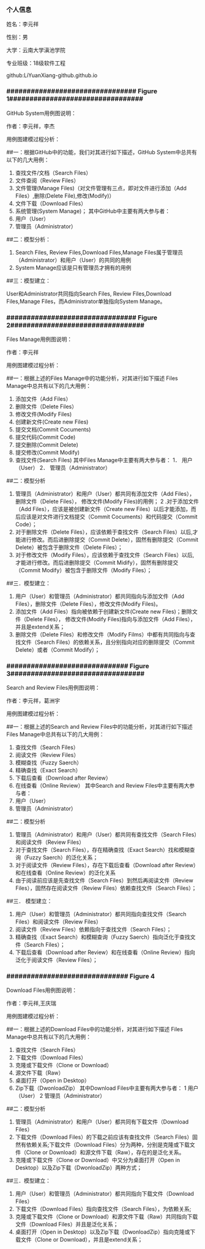 
### 个人信息

姓名：李元祥

性别：男

大学：云南大学滇池学院

专业班级：18级软件工程

github:LiYuanXiang-github.github.io




### ################################ Figure 1################################# 



GitHub System用例图说明：

作者：李元祥，李杰

用例图建模过程分析：

##一：根据GitHub中的功能，我们对其进行如下描述，GitHub System中总共有以下的几大用例：

1.	查找文件/文档（Search Files）
2.	文件查阅（Review Files）
3.	文件管理(Manage Files)（对文件管理有三点，即对文件进行添加（Add Files）,删除(Delete File),修改(Modify)）
4.	文件下载（Download Files）
5.	系统管理(System Manage)；
其中GitHub中主要有两大参与者：
1.	用户（User）
2.	管理员（Administrator）

##二：模型分析：

1.	Search Files, Review Files,Download Files,Manage Files属于管理员（Administrator）和用户（User）的共同的用例
2.	System Manage应该是只有管理员才拥有的用例

##三：模型建立： 

User和Administrator共同指向Search Files, Review Files,Download Files,Manage Files，而Administrator单独指向System Manage。





### ################################  Figure 2################################# 



Files Manage用例图说明：

作者：李元祥

用例图建模过程分析：

##一：根据上述的Files Manage中的功能分析，对其进行如下描述 Files Manage中总共有以下的几大用例：
1.	添加文件（Add Files）
2.	删除文件（Delete Files）
3.	修改文件(Modify Files)
4.	创建新文件(Create new Files)
5.	提交文档(Commit Cocuments)
6.	提交代码(Commit Code)
7.	提交删除(Commit Delete)
8.	提交修改(Commit Modify)
9.	查找文件(Search Files)
其中Files Manage中主要有两大参与者：
1．	用户（User）
2．	管理员（Administrator）

##二：模型分析

1.	管理员（Administrator）和用户（User）都共同有添加文件（Add Files），删除文件（Delete Files），
修改文件(Modify Files)的用例；
2	.对于添加文件（Add Files），应该是被创建新文件（Create new Files）以后才能添加，而后应该是对文件进行文档提交（Commit Cocuments）和代码提交（Commit Code）；
3.	对于删除文件（Delete Files），应该依赖于查找文件（Search Files）以后,才能进行修改。而后进删除提交（Commit Delete），固然有删除提交（Commit Delete）被包含于删除文件（Delete Files）；
4.	对于修改文件（Modify Files），应该依赖于查找文件（Search Files）以后,才能进行修改。而后进删除提交（Commit Midify），固然有删除提交（Commit Modify）被包含于删除文件（Modify Files）；

##三．模型建立： 

1.	用户（User）和管理员（Administrator）都共同指向与添加文件（Add Files），删除文件（Delete Files），修改文件(Modify Files)。
2.	添加文件（Add Files）指向被依赖于创建新文件(Create new  Files)；删除文件（Delete Files），
修改文件(Modify Files)指向与添加文件（Add Files），并且是extend关系；
3.	删除文件（Delete Files）和修改文件（Modify Films）中都有共同指向与查找文件（Search Files）的依赖关系，且分别指向对应的删除提交（Commit Delete）或者（Commit Modify）；






### ############################## Figure 3################################# 



Search and Review Files用例图说明：

作者：李元祥，葛洲宇

用例图建模过程分析：

##一：根据上述的Search and Review Files中的功能分析，对其进行如下描述 Files Manage中总共有以下的几大用例：

1.	查找文件（Search Files）
2.	阅读文件（Review Files）
3.	模糊查找（Fuzzy Saerch）
4.	精确查找（Exact Search）
5.	下载后查看（Download after Review）
6.	在线查看（Online Review）
其中Search and Review Files中主要有两大参与者：
1.	用户（User）
2.	管理员（Administrator）

##二：模型分析

1.	管理员（Administrator）和用户（User）都共同有查找文件（Search Files）和阅读文件（Review Files）
2.	对于查找文件（Search Files），存在精确查找（Exact Search）找和模糊查询（Fuzzy Saerch）的泛化关系；
3.	对于阅读文件（Review Files），存在下载后查看（Download after Review）和在线查看（Online Review）的泛化关系
4.	由于阅读前应该是先查找文件（Search Files）到然后再阅读文件（Review Files），固然存在阅读文件（Review Files）依赖查找文件（Search Files）；

##三．	模型建立： 

1.	用户（User）和管理员（Administrator）都共同指向查找文件（Search Files）和阅读文件（Review Files）
2.	阅读文件（Review Files）依赖指向于查找文件（Search Files）；
3.	精确查找（Exact Search）和模糊查询（Fuzzy Saerch）指向泛化于查找文件（Search Files）；
4.	下载后查看（Download after Review）和在线查看（Online Review）指向泛化于阅读文件（Review Files）；




### ############################## Figure 4 ################################# 



Download Files用例图说明：

作者：李元祥,王庆瑞

用例图建模过程分析：

##一：根据上述的Download Files中的功能分析，对其进行如下描述 Files Manage中总共有以下的几大用例：

1.	查找文件（Search Files）
2.	下载文件（Download Files）
3.	克隆或下载文件（Clone or Download）
4.	源文件下载（Raw）
5.	桌面打开（Open  in  Desktop）
6.	Zip下载（DwonloadZip）
其中Download Files中主要有两大参与者：
1	 用户（User）
2	管理员（Administrator） 

##二：模型分析

1.	管理员（Administrator）和用户（User）都共同有下载文件（Download Files）
2.	下载文件（Download Files）的下载之前应该有查找文件（Search Files）固然有依赖关系;下载文件（Download Files）分为两种，分别是克隆或下载文件（Clone or Download）和源文件下载（Raw），存在的是泛化关系。
3.   克隆或下载文件（Clone or Download）中又分为桌面打开（Open  in  Desktop）以及Zip下载（DwonloadZip）两种方式；

##三．模型建立： 

1.	用户（User）和管理员（Administrator）都共同指向下载文件（Download Files）
2.	下载文件（Download Files）指向查找文件（Search Files），为依赖关系;
3.	克隆或下载文件（Clone or Download）和源文件下载（Raw）共同指向下载文件（Download Files）并且是泛化关系；
4.	桌面打开（Open  in  Desktop）以及Zip下载（DwonloadZip）指向克隆或下载文件（Clone or Download），并且是extend关系；


